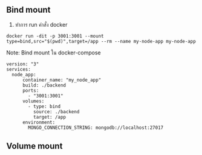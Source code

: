 ## Bind mount

1. ทำการ run คำสั่ง docker

```
docker run -dit -p 3001:3001 --mount type=bind,src="$(pwd)",target=/app --rm --name my-node-app my-node-app
```

Note: Bind mount ใน docker-compose

```
version: "3"
services:
  node_app:
      container_name: "my_node_app"
      build: ./backend
      ports:
        - "3001:3001"
      volumes:
        - type: bind
          source: ./backend
          target: /app
      environment:
        MONGO_CONNECTION_STRING: mongodb://localhost:27017
```

## Volume mount
